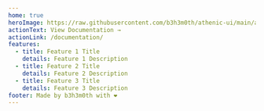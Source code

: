 ```yaml
---
home: true
heroImage: https://raw.githubusercontent.com/b3h3m0th/athenic-ui/main/artwork/logo/logo.png
actionText: View Documentation →
actionLink: /documentation/
features:
  - title: Feature 1 Title
    details: Feature 1 Description
  - title: Feature 2 Title
    details: Feature 2 Description
  - title: Feature 3 Title
    details: Feature 3 Description
footer: Made by b3h3m0th with ❤️
---
```

